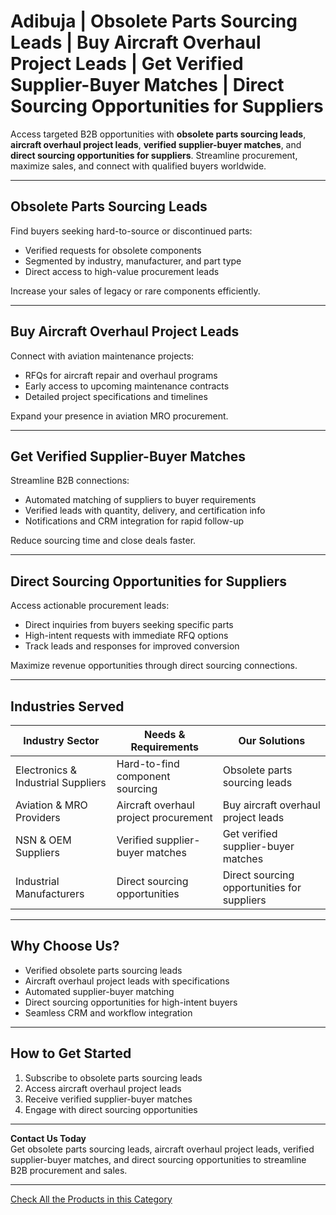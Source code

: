 # Adibuja | Obsolete Parts Sourcing Leads | Buy Aircraft Overhaul Project Leads | Get Verified Supplier-Buyer Matches | Direct Sourcing Opportunities for Suppliers

Access targeted B2B opportunities with **obsolete parts sourcing leads**, **aircraft overhaul project leads**, **verified supplier-buyer matches**, and **direct sourcing opportunities for suppliers**. Streamline procurement, maximize sales, and connect with qualified buyers worldwide.

---

## Obsolete Parts Sourcing Leads

Find buyers seeking hard-to-source or discontinued parts:

- Verified requests for obsolete components  
- Segmented by industry, manufacturer, and part type  
- Direct access to high-value procurement leads  

Increase your sales of legacy or rare components efficiently.

---

## Buy Aircraft Overhaul Project Leads

Connect with aviation maintenance projects:

- RFQs for aircraft repair and overhaul programs  
- Early access to upcoming maintenance contracts  
- Detailed project specifications and timelines  

Expand your presence in aviation MRO procurement.

---

## Get Verified Supplier-Buyer Matches

Streamline B2B connections:

- Automated matching of suppliers to buyer requirements  
- Verified leads with quantity, delivery, and certification info  
- Notifications and CRM integration for rapid follow-up  

Reduce sourcing time and close deals faster.

---

## Direct Sourcing Opportunities for Suppliers

Access actionable procurement leads:

- Direct inquiries from buyers seeking specific parts  
- High-intent requests with immediate RFQ options  
- Track leads and responses for improved conversion  

Maximize revenue opportunities through direct sourcing connections.

---

## Industries Served

| Industry Sector              | Needs & Requirements                              | Our Solutions                                     |
|------------------------------|--------------------------------------------------|--------------------------------------------------|
| Electronics & Industrial Suppliers | Hard-to-find component sourcing                | Obsolete parts sourcing leads                     |
| Aviation & MRO Providers     | Aircraft overhaul project procurement             | Buy aircraft overhaul project leads               |
| NSN & OEM Suppliers          | Verified supplier-buyer matches                  | Get verified supplier-buyer matches               |
| Industrial Manufacturers     | Direct sourcing opportunities                     | Direct sourcing opportunities for suppliers      |

---

## Why Choose Us?

- Verified obsolete parts sourcing leads  
- Aircraft overhaul project leads with specifications  
- Automated supplier-buyer matching  
- Direct sourcing opportunities for high-intent buyers  
- Seamless CRM and workflow integration  

---

## How to Get Started

1. Subscribe to obsolete parts sourcing leads  
2. Access aircraft overhaul project leads  
3. Receive verified supplier-buyer matches  
4. Engage with direct sourcing opportunities  

---

**Contact Us Today**  
Get obsolete parts sourcing leads, aircraft overhaul project leads, verified supplier-buyer matches, and direct sourcing opportunities to streamline B2B procurement and sales.

---

[Check All the Products in this Category](https://www.adibuja.com/categories/nsn)
